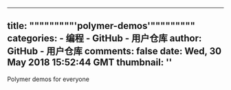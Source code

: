 
---
title: """""""""'polymer-demos'"""""""""
categories: 
    - 编程
    - GitHub - 用户仓库
author: GitHub - 用户仓库
comments: false
date: Wed, 30 May 2018 15:52:44 GMT
thumbnail: ''
---

<div>   
Polymer demos for everyone  
</div>
            